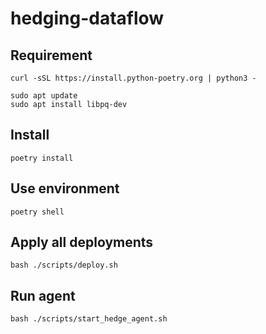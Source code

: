 # hedging-dataflow

## Requirement

```
curl -sSL https://install.python-poetry.org | python3 -

sudo apt update
sudo apt install libpq-dev
```

## Install

```
poetry install
```

## Use environment

```
poetry shell
```

## Apply all deployments

```
bash ./scripts/deploy.sh
```

## Run agent

```
bash ./scripts/start_hedge_agent.sh
```
